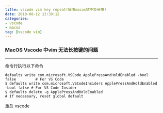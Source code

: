 ```yaml
---
title: vscode vim key repeat(解决macos键不能长按)
date: 2018-08-12 13:30:12
categories: 
- vscode
- macos 
tag: [vscode vim]
---
```


### MacOS Vscode 中vim 无法长按键的问题
***
命令行执行以下命令

```
defaults write com.microsoft.VSCode ApplePressAndHoldEnabled -bool false         # For VS Code
$ defaults write com.microsoft.VSCodeInsiders ApplePressAndHoldEnabled -bool false # For VS Code Insider
$ defaults delete -g ApplePressAndHoldEnabled                                      # If necessary, reset global default

```
重启 vscode 
